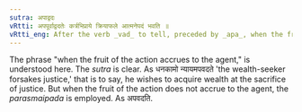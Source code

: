 ```yaml
---
sutra: अपाद्वदः
vRtti: अपपूर्वाद्वदतेः कर्त्रभिप्राये क्रियाफले आत्मनेपदं भवति ॥
vRtti_eng: After the verb _vad_ to tell, preceded by _apa_, when the fruit of the action accrues to the agent, the terminations are of the _Atmanepada_.
---
```

The phrase "when the fruit of the action accrues to the agent," is understood here. The _sutra_ is clear. As धनकामो न्यायमपवदते 'the wealth-seeker forsakes justice,' that is to say, he wishes to acquire wealth at the sacrifice of justice. But when the fruit of the action does not accrue to the agent, the _parasmaipada_ is employed. As अपवदति.
